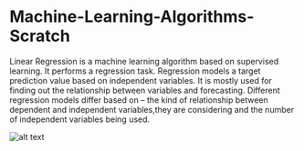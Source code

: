 # Machine-Learning-Algorithms-Scratch

Linear Regression is a machine learning algorithm based on supervised learning. It performs a regression task.
Regression models a target prediction value based on independent variables.
It is mostly used for finding out the relationship between variables and forecasting.
Different regression models differ based on – the kind of relationship between dependent and independent variables,they are considering and the number of
independent variables being used.



![alt text](https://github.com/Oprishri/Machine-Learning-Algorithms-Scratch/blob/main/linear-regression-plot.jpg)
